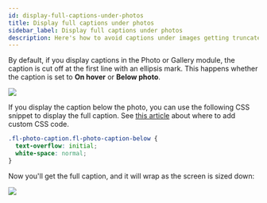 ```yaml
---
id: display-full-captions-under-photos
title: Display full captions under photos
sidebar_label: Display full captions under photos
description: Here's how to avoid captions under images getting truncated in the Photo or Gallery module.
---
```


By default, if you display captions in the Photo or Gallery module, the
caption is cut off at the first line with an ellipsis mark. This happens
whether the caption is set to **On hover** or **Below photo**.

![](/img/how-to-tips-display-full-caption-1.jpg)

If you display the caption below the photo, you can use the following CSS
snippet to display the full caption. See [this article](basics/custom-code.md) about where to add custom CSS code.

```css
.fl-photo-caption.fl-photo-caption-below {
  text-overflow: initial;
  white-space: normal;
}
```

Now you'll get the full caption, and it will wrap as the screen is sized down:

![](/img/how-to-tips-display-full-caption-2.jpg)
